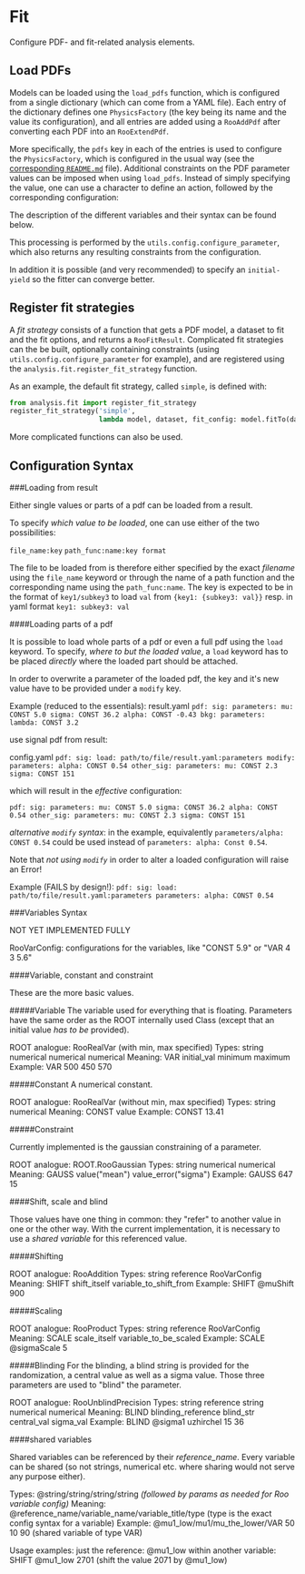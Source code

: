 Fit
===

Configure PDF- and fit-related analysis elements.


Load PDFs
---------

Models can be loaded using the `load_pdfs` function, which is configured from a single dictionary (which can come from a YAML file).
Each entry of the dictionary defines one `PhysicsFactory` (the key being its name and the value its configuration), and all entries are added using a `RooAddPdf` after converting each PDF into an `RooExtendPdf`.

More specifically, the `pdfs` key in each of the entries is used to configure the `PhysicsFactory`, which is configured in the usual way (see the [corresponding `README.md`](../physics/README.md) file).
Additional constraints on the PDF parameter values can be imposed when using `load_pdfs`.
Instead of simply specifying the value, one can use a character to define an action, followed by the corresponding configuration:

The description of the different variables and their syntax can be found below.

This processing is performed by the `utils.config.configure_parameter`, which also returns any resulting constraints from the configuration.

In addition it is possible (and very recommended) to specify an `initial-yield` so the fitter can converge better.


Register fit strategies
-----------------------

A *fit strategy* consists of a function that gets a PDF model, a dataset to fit and the fit options, and returns a `RooFitResult`.
Complicated fit strategies can the be built, optionally containing constraints (using `utils.config.configure_parameter` for example), and are registered using the `analysis.fit.register_fit_strategy` function.

As an example, the default fit strategy, called `simple`, is defined with:

```python
from analysis.fit import register_fit_strategy
register_fit_strategy('simple',
                      lambda model, dataset, fit_config: model.fitTo(dataset, *fit_config))
```

More complicated functions can also be used.


Configuration Syntax
--------------------

###Loading from result

Either single values or parts of a pdf can be loaded from a result.

To specify *which value to be loaded*, one can use either of the two possibilities:

`file_name:key`
`path_func:name:key format`

The file to be loaded from is therefore either specified by the exact *filename* using the `file_name` keyword
or through the name of a path function and the corresponding name using the `path_func:name`. The key
is expected to be in the format of `key1/subkey3` to load `val` from `{key1: {subkey3: val}}` resp. in yaml format
`key1:
    subkey3: val`

####Loading parts of a pdf

It is possible to load whole parts of a pdf or even a full pdf using the `load` keyword. To specify,
*where to but the loaded value*, a `load` keyword has to be placed *directly* where the loaded part should
be attached.

In order to overwrite a parameter of the loaded pdf, the key and it's new value have to be provided under
a `modify` key.

Example (reduced to the essentials):
result.yaml
`pdf:
    sig:
        parameters:
            mu: CONST 5.0
            sigma: CONST 36.2
            alpha: CONST -0.43
    bkg:
        parameters:
            lambda: CONST 3.2`

use signal pdf from result:

config.yaml
`pdf:
    sig:
        load: path/to/file/result.yaml:parameters
        modify:
            parameters:
                alpha: CONST 0.54
    other_sig:
        parameters:
            mu: CONST 2.3
            sigma: CONST 151`

which will result in the *effective* configuration:

`pdf:
    sig:
        parameters:
            mu: CONST 5.0
            sigma: CONST 36.2
                alpha: CONST 0.54
    other_sig:
        parameters:
            mu: CONST 2.3
            sigma: CONST 151`

*alternative `modify` syntax*: in the example, equivalently `parameters/alpha: CONST 0.54` could be used instead of
`parameters:
    alpha: Const 0.54`.

Note that *not using `modify`* in order to alter a loaded configuration will raise an Error!

Example (FAILS by design!):
`pdf:
    sig:
        load: path/to/file/result.yaml:parameters
        parameters:
            alpha: CONST 0.54`


###Variables Syntax

NOT YET IMPLEMENTED FULLY


RooVarConfig: configurations for the variables, like
"CONST 5.9"
or
"VAR 4 3 5.6"

####Variable, constant and constraint


These are the more basic values.

#####Variable
The variable used for everything that is floating. Parameters have the same order as the
ROOT internally used Class (except that an initial value *has to be* provided).

ROOT analogue: RooRealVar (with min, max specified)
Types: string numerical numerical numerical
Meaning: VAR initial_val minimum maximum
Example: VAR 500 450 570

#####Constant
A numerical constant.

ROOT analogue: RooRealVar (without min, max specified)
Types: string numerical
Meaning: CONST value
Example: CONST 13.41


#####Constraint

Currently implemented is the gaussian constraining of a parameter.

ROOT analogue: ROOT.RooGaussian
Types: string numerical numerical
Meaning: GAUSS value("mean") value_error("sigma")
Example: GAUSS 647 15

####Shift, scale and blind

Those values have one thing in common: they "refer" to another value in one or the other way.
With the current implementation, it is necessary to use a *shared variable*
for this referenced value.

#####Shifting

ROOT analogue: RooAddition
Types: string reference RooVarConfig
Meaning: SHIFT shift_itself variable_to_shift_from
Example: SHIFT @muShift 900

#####Scaling

ROOT analogue: RooProduct
Types: string reference RooVarConfig
Meaning: SCALE scale_itself variable_to_be_scaled
Example: SCALE @sigmaScale 5

#####Blinding
For the blinding, a blind string is provided for the randomization, a central value
as well as a sigma value. Those three parameters are used to "blind" the parameter.

ROOT analogue: RooUnblindPrecision
Types: string reference  string numerical numerical
Meaning: BLIND blinding_reference blind_str central_val sigma_val
Example: BLIND @sigma1 uzhirchel 15 36



####shared variables

Shared variables can be referenced by their *reference_name*. Every variable can
be shared (so not strings, numerical etc. where sharing would not serve any purpose either).


Types: @string/string/string/string *(followed by params as needed for Roo variable config)*
Meaning: @reference_name/variable_name/variable_title/type (type is the exact config
syntax for a variable)
Example: @mu1_low/mu1/mu_the_lower/VAR 50 10 90 (shared variable of type VAR)

Usage examples:
just the reference: @mu1_low
within another variable: SHIFT @mu1_low 2701 (shift the value 2071 by @mu1_low)
